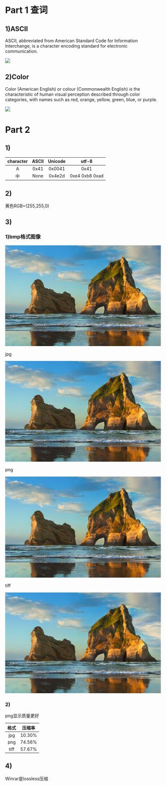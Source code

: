 # Part 1 查词
## 1)ASCII
ASCII, abbreviated from American Standard Code for Information Interchange, is a character encoding standard for electronic communication.

![](https://upload.wikimedia.org/wikipedia/commons/c/cf/USASCII_code_chart.png)
## 2)Color
Color (American English) or colour (Commonwealth English) is the characteristic of human visual perception described through color categories, with names such as red, orange, yellow, green, blue, or purple.

![](https://upload.wikimedia.org/wikipedia/commons/2/21/64_365_Color_Macro_%285498808099%29.jpg)
# Part 2
## 1)

|character|ASCII|Unicode|utf-8|
|:--:|:--:|:--:|:--:|
|A|0x41|0x0041|0x41|
|中|None|0x4e2d|0xe4 0xb8 0xad|

## 2)
黄色RGB=(255,255,0)
## 3)
### 1)bmp格式图像

![](images/imgb.bmp)

jpg

![](images/imgj.jpg)

png

![](images/imgp.png)

tiff

![](images/imgt.tif)

### 2)
png显示质量更好

|格式|压缩率|
|:---:|:---:|
|jpg|10.30%|
|png|74.56%|
|tiff|57.67%|

## 4)
Winrar是lossless压缩

